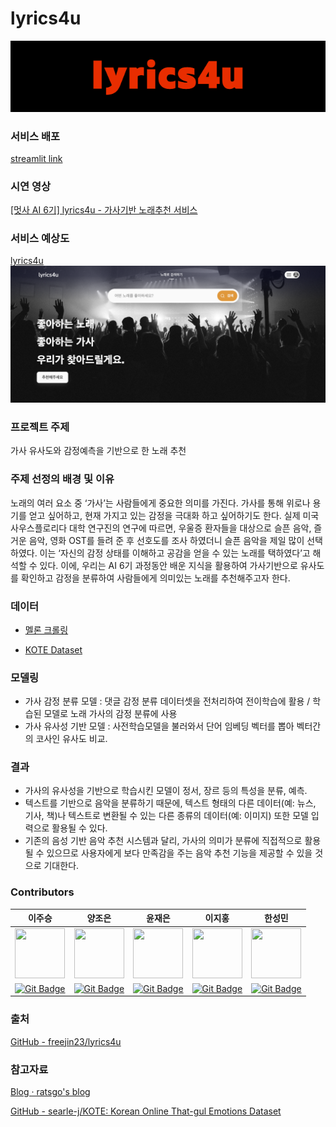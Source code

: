# lyrics4u

![main logo](img/main_logo.png)



### 서비스 배포

[streamlit link](https://elleryvernon-music-streamlit-main-8kjgj9.streamlitapp.com/)

### 시연 영상

[[멋사 AI 6기] lyrics4u - 가사기반 노래추천 서비스](https://youtu.be/mcY8ym3lohg)

### 서비스 예상도
[lyrics4u](https://lylics4u.vercel.app/)
![deploy example](img/deploy_example.png)

### 프로젝트 주제

가사 유사도와 감정예측을 기반으로 한 노래 추천

### 주제 선정의 배경 및 이유

노래의 여러 요소 중 ‘가사’는 사람들에게 중요한 의미를 가진다. 가사를 통해 위로나 용기를 얻고 싶어하고, 현재 가지고 있는 감정을 극대화 하고 싶어하기도 한다. 실제 미국 사우스플로리다 대학 연구진의 연구에 따르면, 우울증 환자들을 대상으로 슬픈 음악, 즐거운 음악, 영화 OST를 들려 준 후 선호도를 조사 하였더니 슬픈 음악을 제일 많이 선택하였다. 이는 ‘자신의 감정 상태를 이해하고 공감을 얻을 수 있는 노래를 택하였다’고 해석할 수 있다. 이에, 우리는 AI 6기 과정동안 배운 지식을 활용하여 가사기반으로 유사도를 확인하고 감정을 분류하여 사람들에게 의미있는 노래를 추천해주고자 한다.

### 데이터

- [멜론 크롤링](https://www.melon.com/)

- [KOTE Dataset](https://github.com/searle-j/kote)


### 모델링

- 가사 감정 분류 모델 : 댓글 감정 분류 데이터셋을 전처리하여 전이학습에 활용 /  학습된 모델로 노래 가사의 감정 분류에 사용
- 가사 유사성 기반 모델 : 사전학습모델을 불러와서 단어 임베딩 벡터를 뽑아 벡터간의 코사인 유사도 비교.

### 결과

- 가사의 유사성을 기반으로 학습시킨 모델이 정서, 장르 등의 특성을 분류, 예측.
- 텍스트를 기반으로 음악을 분류하기 때문에, 텍스트 형태의 다른 데이터(예: 뉴스, 기사, 책)나 텍스트로 변환될 수 있는 다른 종류의 데이터(예: 이미지) 또한 모델 입력으로 활용될 수 있다.
- 기존의 음성 기반 음악 추천 시스템과 달리, 가사의 의미가 분류에 직접적으로 활용될 수 있으므로 사용자에게 보다 만족감을 주는 음악 추천 기능을 제공할 수 있을 것으로 기대한다.

### Contributors
 
|  이주승  |  양조은  |  윤재은  |  이지홍  |  한성민  |
|--------|--------|--------|--------|--------|
| <img src='https://avatars.githubusercontent.com/u/105341812?v=4' height=80 width=80></img> | <img src='https://avatars.githubusercontent.com/u/80589294?v=4' height=80 width=80></img> | <img src='https://avatars.githubusercontent.com/u/105343239?v=4' height=80 width=80></img> | <img src='https://avatars.githubusercontent.com/u/44764393?v=4' height=80 width=80></img> | <img src='https://avatars.githubusercontent.com/u/83461987?v=4' height=80 width=80></img> |
| [![Git Badge](http://img.shields.io/badge/-Github-black?style=flat-square&logo=github)](https://github.com/freejin23) | [![Git Badge](http://img.shields.io/badge/-Github-black?style=flat-square&logo=github)](https://github.com/jxxxxharu) | [![Git Badge](http://img.shields.io/badge/-Github-black?style=flat-square&logo=github)](https://github.com/jaeunyun) | [![Git Badge](http://img.shields.io/badge/-Github-black?style=flat-square&logo=github)](https://github.com/jihongleejihong) | [![Git Badge](http://img.shields.io/badge/-Github-black?style=flat-square&logo=github)](https://github.com/ElleryVernon) |

### 출처

[GitHub - freejin23/lyrics4u](https://github.com/freejin23/lyrics4u)

### 참고자료

[Blog · ratsgo's blog](https://ratsgo.github.io/blog/)

[GitHub - searle-j/KOTE: Korean Online That-gul Emotions Dataset](https://github.com/searle-j/KOTE)
